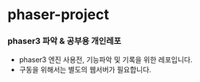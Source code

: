 # phaser-project
### phaser3 파악 &amp; 공부용 개인레포

- phaser3 엔진 사용전, 기능파악 및 기록을 위한 레포입니다.
- 구동을 위해서는 별도의 웹서버가 필요합니다.
